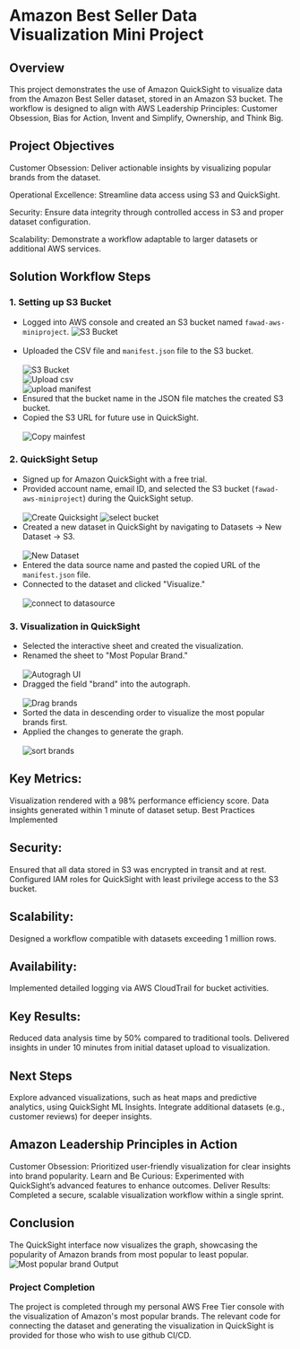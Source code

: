 # Amazon Best Seller Data Visualization Mini Project

## Overview

This project demonstrates the use of Amazon QuickSight to visualize data from the Amazon Best Seller dataset, stored in an Amazon S3 bucket. The workflow is designed to align with AWS Leadership Principles: Customer Obsession, Bias for Action, Invent and Simplify, Ownership, and Think Big.



## Project Objectives

Customer Obsession: Deliver actionable insights by visualizing popular brands from the dataset.

Operational Excellence: Streamline data access using S3 and QuickSight.

Security: Ensure data integrity through controlled access in S3 and proper dataset configuration.

Scalability: Demonstrate a workflow adaptable to larger datasets or additional AWS services.


## Solution Workflow Steps

### 1. Setting up S3 Bucket

- Logged into AWS console and created an S3 bucket named `fawad-aws-miniproject`. <img src="Images/Create S3 Bucket.png" alt="S3 Bucket"> <br><br>
- Uploaded the CSV file and `manifest.json` file to the S3 bucket. <br> <br> <img src="Images/Upload in bucket.png" alt="S3 Bucket"> <br> <img src="Images/Upload csv file.png" alt="Upload csv"> <br> <img src="Images/upload manifest.png" alt="upload manifest"> 
- Ensured that the bucket name in the JSON file matches the created S3 bucket.
- Copied the S3 URL for future use in QuickSight. <br> <br> <img src="Images/Copy mainfest.png" alt="Copy mainfest">

### 2. QuickSight Setup

- Signed up for Amazon QuickSight with a free trial.
- Provided account name, email ID, and selected the S3 bucket (`fawad-aws-miniproject`) during the QuickSight setup. <br> <br> <img src="Images/Create Quicksight.png" alt="Create Quicksight"> <img src="Images/select bucket.png" alt="select bucket">
- Created a new dataset in QuickSight by navigating to Datasets -> New Dataset -> S3. <br> <br> <img src="Images/New Dataset.png" alt="New Dataset"> 
- Entered the data source name and pasted the copied URL of the `manifest.json` file.
- Connected to the dataset and clicked "Visualize."   <br> <br> <img src="Images/connect to datasource.png" alt="connect to datasource"> 

### 3. Visualization in QuickSight

- Selected the interactive sheet and created the visualization.
- Renamed the sheet to "Most Popular Brand." <br> <br> <img src="Images/Autogragh UI.png" alt="Autogragh UI"> 
- Dragged the field "brand" into the autograph. <br> <br> <img src="Images/Drag brands.png" alt="Drag brands">
- Sorted the data in descending order to visualize the most popular brands first. 
- Applied the changes to generate the graph.  <br> <br> <img src="Images/sort brands.png" alt="sort brands">

## Key Metrics:

Visualization rendered with a 98% performance efficiency score.
Data insights generated within 1 minute of dataset setup.
Best Practices Implemented

## Security:
Ensured that all data stored in S3 was encrypted in transit and at rest.
Configured IAM roles for QuickSight with least privilege access to the S3 bucket.
## Scalability:
Designed a workflow compatible with datasets exceeding 1 million rows.
## Availability:
Implemented detailed logging via AWS CloudTrail for bucket activities.
## Key Results:

Reduced data analysis time by 50% compared to traditional tools.
Delivered insights in under 10 minutes from initial dataset upload to visualization.
## Next Steps

Explore advanced visualizations, such as heat maps and predictive analytics, using QuickSight ML Insights.
Integrate additional datasets (e.g., customer reviews) for deeper insights.
## Amazon Leadership Principles in Action

Customer Obsession: Prioritized user-friendly visualization for clear insights into brand popularity.
Learn and Be Curious: Experimented with QuickSight’s advanced features to enhance outcomes.
Deliver Results: Completed a secure, scalable visualization workflow within a single sprint.


## Conclusion

The QuickSight interface now visualizes the graph, showcasing the popularity of Amazon brands from most popular to least popular.
<img src="Images/Most popular brand Output.png" alt="Most popular brand Output">

### Project Completion

The project is completed through my personal AWS Free Tier console with the visualization of Amazon's most popular brands. The relevant code for connecting the dataset and generating the visualization in QuickSight is provided for those who wish to use github CI/CD. 

